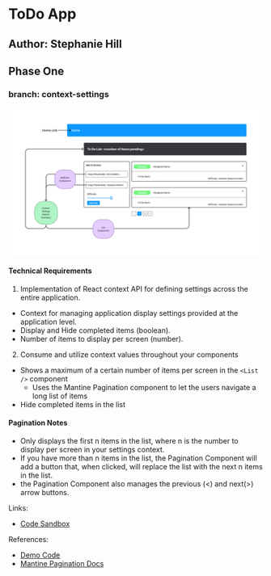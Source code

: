 # ToDo App

## Author: Stephanie Hill

## Phase One

### branch: context-settings

![UML for lab31](./assets/Lab31.png)

#### Technical Requirements

1. Implementation of React context API for defining settings across the entire application.

- Context for managing application display settings provided at the application level.
- Display and Hide completed items (boolean).
- Number of items to display per screen (number).

2. Consume and utilize context values throughout your components

- Shows a maximum of a certain number of items per screen in the `<List />` component
  - Uses the Mantine Pagination component to let the users navigate a long list of items
- Hide completed items in the list

#### Pagination Notes

- Only displays the first n items in the list, where n is the number to display per screen in your settings context.
- If you have more than n items in the list, the Pagination Component will add a button that, when clicked, will replace the list with the next n items in the list.
- the Pagination Component also manages the previous (<) and next(>) arrow buttons.

Links:

- [Code Sandbox](https://codesandbox.io/p/github/stephnitis/todo-app/draft/goofy-dream?file=%2FREADME.md&workspace=%257B%2522activeFileId%2522%253A%2522cl9ye3gxl000xlri0798d1bsr%2522%252C%2522openFiles%2522%253A%255B%2522%252FREADME.md%2522%255D%252C%2522sidebarPanel%2522%253A%2522EXPLORER%2522%252C%2522gitSidebarPanel%2522%253A%2522COMMIT%2522%252C%2522sidekickItems%2522%253A%255B%257B%2522key%2522%253A%2522cl9ye3inp000o3b6hkydwhpnz%2522%252C%2522type%2522%253A%2522PROJECT_SETUP%2522%252C%2522isMinimized%2522%253Afalse%257D%252C%257B%2522type%2522%253A%2522TASK_LOG%2522%252C%2522taskId%2522%253A%2522start%2522%252C%2522key%2522%253A%2522cl9ye3wzn004n3b6h1qh6pdwz%2522%252C%2522isMinimized%2522%253Afalse%257D%255D%257D)

References:

- [Demo Code](https://github.com/codefellows/seattle-code-javascript-401d48)
- [Mantine Pagination Docs](https://mantine.dev/core/pagination/)